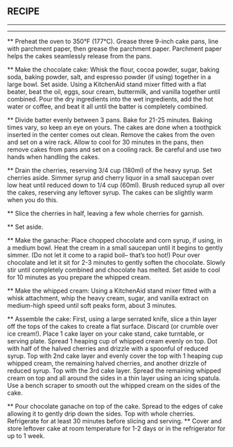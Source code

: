## RECIPE
---------------------------------------------------------------------
---------------------------------------------------------------------

** Preheat the oven to 350°F (177°C). Grease three 9-inch cake pans, line with parchment paper, then grease the parchment paper. Parchment paper helps the cakes seamlessly release from the pans.

** Make the chocolate cake: Whisk the flour, cocoa powder, sugar, baking soda, baking powder, salt, and espresso powder (if using) together in a large bowl. Set aside. Using a KitchenAid stand mixer fitted with a flat beater, beat the oil, eggs, sour cream, buttermilk, and vanilla together until combined. Pour the dry ingredients into the wet ingredients, add the hot water or coffee, and beat it all until the batter is completely combined.

** Divide batter evenly between 3 pans. Bake for 21-25 minutes. Baking times vary, so keep an eye on yours. The cakes are done when a toothpick inserted in the center comes out clean. Remove the cakes from the oven and set on a wire rack. Allow to cool for 30 minutes in the pans, then remove cakes from pans and set on a cooling rack. Be careful and use two hands when handling the cakes.

** Drain the cherries, reserving 3/4 cup (180ml) of the heavy syrup. Set cherries aside. Simmer syrup and cherry liquor in a small saucepan over low heat until reduced down to 1/4 cup (60ml). Brush reduced syrup all over the cakes, reserving any leftover syrup. The cakes can be slightly warm when you do this.

** Slice the cherries in half, leaving a few whole cherries for garnish. 

** Set aside.

** Make the ganache: Place chopped chocolate and corn syrup, if using, in a medium bowl. Heat the cream in a small saucepan until it begins to gently simmer. (Do not let it come to a rapid boil– that’s too hot!) Pour over chocolate and let it sit for 2-3 minutes to gently soften the chocolate. Slowly stir until completely combined and chocolate has melted. Set aside to cool for 10 minutes as you prepare the whipped cream.

** Make the whipped cream: Using a KitchenAid stand mixer fitted with a whisk attachment, whip the heavy cream, sugar, and vanilla extract on medium-high speed until soft peaks form, about 3 minutes.

** Assemble the cake: First, using a large serrated knife, slice a thin layer off the tops of the cakes to create a flat surface. Discard (or crumble over ice cream!). Place 1 cake layer on your cake stand, cake turntable, or serving plate. Spread 1 heaping cup of whipped cream evenly on top. Dot with half of the halved cherries and drizzle with a spoonful of reduced syrup. Top with 2nd cake layer and evenly cover the top with 1 heaping cup whipped cream, the remaining halved cherries, and another drizzle of reduced syrup. Top with the 3rd cake layer. Spread the remaining whipped cream on top and all around the sides in a thin layer using an icing spatula. Use a bench scraper to smooth out the whipped cream on the sides of the cake.

** Pour chocolate ganache on top of the cake. Spread to the edges of cake allowing it to gently drip down the sides. Top with whole cherries. Refrigerate for at least 30 minutes before slicing and serving.
** Cover and store leftover cake at room temperature for 1-2 days or in the refrigerator for up to 1 week.
